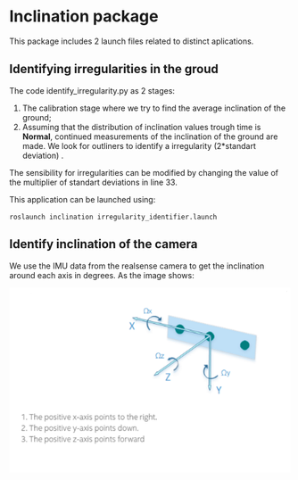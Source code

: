 # Inclination package

This package includes 2 launch files related to distinct aplications.

## Identifying irregularities in the groud

The code identify_irregularity.py as 2 stages:

1. The calibration stage where we try to find the average inclination of the ground;
2. Assuming that the distribution of inclination values trough time is **Normal**, continued measurements of the inclination of the ground are made. We look for outliners to identify a irregularity (2*standart deviation) .

The sensibility for irregularities can be modified by changing the value of the multiplier of standart deviations in line 33.

This application can be launched using:

    roslaunch inclination irregularity_identifier.launch

## Identify inclination of the camera

We use the IMU data from the realsense camera to get the inclination around each axis in degrees. As the image shows:

![](imgs/Intel_orientation.PNG )

